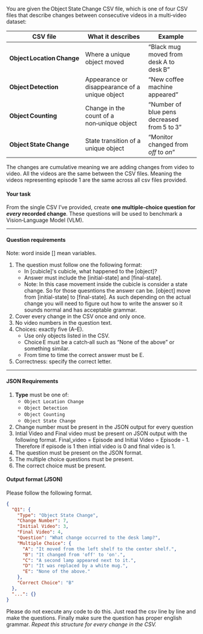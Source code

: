 
You are given the Object State Change CSV file, which is one of four CSV files that describe changes between consecutive videos in a multi‑video dataset:

| CSV file                   | What it describes                              | Example                                     |
| -------------------------- | ---------------------------------------------- | ------------------------------------------- |
| **Object Location Change** | Where a unique object moved                    | “Black mug moved from desk A to desk B”     |
| **Object Detection**       | Appearance or disappearance of a unique object | “New coffee machine appeared”               |
| **Object Counting**        | Change in the count of a non‑unique object     | “Number of blue pens decreased from 5 to 3” |
| **Object State Change**    | State transition of a unique object            | “Monitor changed from *off* to *on*”        |

The changes are cumulative meaning we are adding changes from video to video.
All the videos are the same between the CSV files. Meaning the videos representing episode 1 are the same across all csv files provided.


#### Your task

From the single CSV I’ve provided, create **one multiple‑choice question for *every* recorded change**.
These questions will be used to benchmark a Vision‑Language Model (VLM).

---

#### Question requirements
Note: word inside [] mean variables.
1. The question must follow one the following format:
    * In [cubicle]'s cubicle, what happened to the [object]? 
    - Answer must include the [initial-state] and [final-state].
    - Note: In this case movement inside the cubicle is consider a state change. So for those quesntions the answer can be. [object] move from [initial-state] to [final-state]. As such depending on the actual change you will need to figure out how to write the answer so it sounds normal and has acceptable grammar. 
2. Cover every change in the CSV once and only once.
5. No video numbers in the question text.
6. Choices: exactly five (A–E).
   * Use only objects listed in the CSV.
   * Choice E must be a catch‑all such as “None of the above” or something similar. 
   * From time to time the correct answer must be E.
7. Correctness: specify the correct letter.
---



#### JSON Requirements

1. **Type** must be one of:
   * `Object Location Change`
   * `Object Detection`
   * `Object Counting`
   * `Object State Change`
2. Change number must be present in the JSON output for every question
3. Intial Video and Final video must be present on JSON output with the following format. Final_video = Episode and Initial Video = Episode - 1. Therefore if episode is 1 then intial video is 0 and final video is 1. 
4. The question must be present on the JSON format. 
5. The multiple choice questions must be present. 
6. The correct choice must be present. 



#### Output format (JSON)

Please follow the following format. 

```json
{
  "Q1": {
    "Type": "Object State Change",
    "Change Number": 7,
    "Initial Video": 3,
    "Final Video": 4,
    "Question": "What change occurred to the desk lamp?",
    "Multiple Choice": {
      "A": "It moved from the left shelf to the center shelf.",
      "B": "It changed from 'off' to 'on'.",
      "C": "A second lamp appeared next to it.",
      "D": "It was replaced by a white mug.",
      "E": "None of the above."
    },
    "Correct Choice": "B"
  },
  "...": {}
}
```
Please do not execute any code to do this. Just read the csv line by line and make the questions. 
Finally make sure the question has proper english grammar. 
*Repeat this structure for every change in the CSV.*
